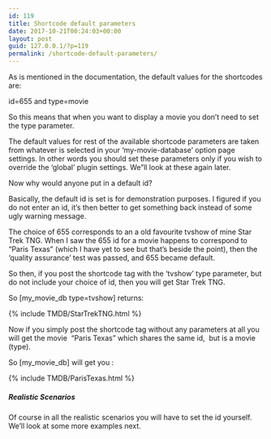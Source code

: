 ```yaml
---
id: 119
title: Shortcode default parameters
date: 2017-10-21T00:24:03+00:00
layout: post
guid: 127.0.0.1/?p=119
permalink: /shortcode-default-parameters/
---
```

As is mentioned in the documentation, the default values for the shortcodes are:

id=655 and type=movie

So this means that when you want to display a movie you don&#8217;t need to set the type parameter.

The default values for rest of the available shortcode parameters are taken from whatever is selected in your &#8216;my-movie-database&#8217; option page settings. In other words you should set these parameters only if you wish to override the &#8216;global&#8217; plugin settings. We&#8221;ll look at these again later.

Now why would anyone put in a default id? 

Basically, the default id is set is for demonstration purposes. I figured if you do not enter an id, it&#8217;s then better to get something back instead of some ugly warning message.

The choice of 655 corresponds to an a old favourite tvshow of mine Star Trek TNG. When I saw the 655 id for a movie happens to correspond to &#8220;Paris Texas&#8221; (which I have yet to see but that&#8217;s beside the point), then the &#8216;quality assurance&#8217; test was passed, and 655 became default.

So then, if you post the shortcode tag with the &#8216;tvshow&#8217; type parameter, but do not include your choice of id, then you will get Star Trek TNG.

So [my\_movie\_db type=tvshow] returns:

{% include TMDB/StarTrekTNG.html %}

Now if you simply post the shortcode tag without any parameters at all you will get the movie  &#8220;Paris Texas&#8221; which shares the same id,  but is a movie (type).

So [my\_movie\_db] will get you :

{% include TMDB/ParisTexas.html %}

##### Realistic Scenarios

Of course in all the realistic scenarios you will have to set the id yourself. We&#8217;ll look at some more examples next.